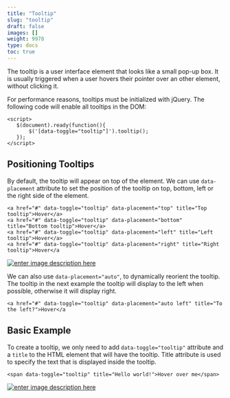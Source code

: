 ```yaml
---
title: "Tooltip"
slug: "tooltip"
draft: false
images: []
weight: 9978
type: docs
toc: true
---
```


The tooltip is a user interface element that  looks like a small pop-up box. It is usually triggered when a user hovers their pointer over an other element, without clicking it.



For performance reasons, tooltips must be initialized with jQuery. The following code will enable all tooltips in the DOM:

    <script>
       $(document).ready(function(){
           $('[data-toggle="tooltip"]').tooltip();
       });
    </script>

## Positioning Tooltips
By default, the tooltip will appear on top of the element. We can use
`data-placement` attribute to set the position of the tooltip on top, bottom, left or the right side of the element.

    <a href="#" data-toggle="tooltip" data-placement="top" title="Top tooltip">Hover</a>
    <a href="#" data-toggle="tooltip" data-placement="bottom" title="Bottom tooltip">Hover</a>
    <a href="#" data-toggle="tooltip" data-placement="left" title="Left tooltip">Hover</a>
    <a href="#" data-toggle="tooltip" data-placement="right" title="Right tooltip">Hover</a

[![enter image description here][1]][1]

 We can also use `data-placement="auto"`, to dynamically reorient the tooltip. The tooltip in the next example the tooltip will display to the left when possible, otherwise it will display right.

    <a href="#" data-toggle="tooltip" data-placement="auto left" title="To the left?">Hover</a


  [1]: http://i.stack.imgur.com/jUxd7.png

## Basic Example

To create a tooltip, we only need to add `data-toggle="tooltip"` attribute and a `title` to the HTML element that will have the tooltip. Title attribute is used to specify the text that is displayed inside the tooltip.

    <span data-toggle="tooltip" title="Hello world!">Hover over me</span>

[![enter image description here][1]][1]

  [1]: http://i.stack.imgur.com/vQQv6.png

